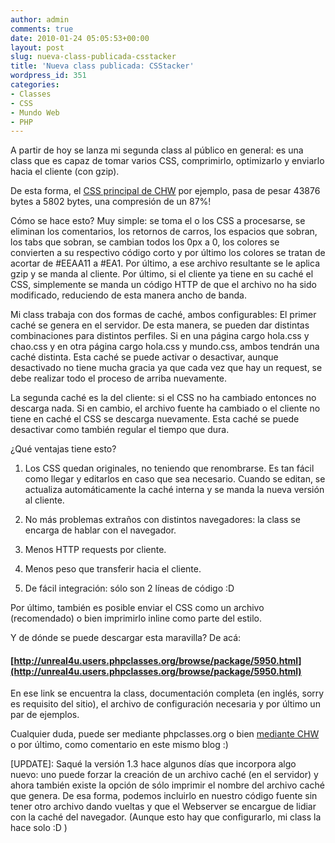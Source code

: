 ```yaml
---
author: admin
comments: true
date: 2010-01-24 05:05:53+00:00
layout: post
slug: nueva-class-publicada-csstacker
title: 'Nueva class publicada: CSStacker'
wordpress_id: 351
categories:
- Classes
- CSS
- Mundo Web
- PHP
---
```


A partir de hoy se lanza mi segunda class al público en general: es una class que es capaz de tomar varios CSS, comprimirlo, optimizarlo y enviarlo hacia el cliente (con gzip). 

De esta forma, el [CSS principal de CHW](http://www.chw.net/wp-content/themes/chw-5.0/s/base.css) por ejemplo, pasa de pesar 43876 bytes a 5802 bytes, una compresión de un 87%! 

Cómo se hace esto? Muy simple: se toma el o los CSS a procesarse, se eliminan los comentarios, los retornos de carros, los espacios que sobran, los tabs que sobran, se cambian todos los 0px a 0, los colores se convierten a su respectivo código corto y por último los colores se tratan de acortar de #EEAA11 a #EA1. 
Por último, a ese archivo resultante se le aplica gzip y se manda al cliente. Por último, si el cliente ya tiene en su caché el CSS, simplemente se manda un código HTTP de que el archivo no ha sido modificado, reduciendo de esta manera ancho de banda.
<!-- more -->
Mi class trabaja con dos formas de caché, ambos configurables: 
El primer caché se genera en el servidor. De esta manera, se pueden dar distintas combinaciones para distintos perfiles. 
Si en una página cargo hola.css y chao.css y en otra página cargo hola.css y mundo.css, ambos tendrán una caché distinta. 
Esta caché se puede activar o desactivar, aunque desactivado no tiene mucha gracia ya que cada vez que hay un request, se debe realizar todo el proceso de arriba nuevamente. 

La segunda caché es la del cliente: si el CSS no ha cambiado entonces no descarga nada. Si en cambio, el archivo fuente ha cambiado o el cliente no tiene en caché el CSS se descarga nuevamente. 
Esta caché se puede desactivar como también regular el tiempo que dura. 

¿Qué ventajas tiene esto? 



	
  1. Los CSS quedan originales, no teniendo que renombrarse. Es tan fácil como llegar y editarlos en caso que sea necesario. Cuando se editan, se actualiza automáticamente la caché interna y se manda la nueva versión al cliente. 

	
  2. No más problemas extraños con distintos navegadores: la class se encarga de hablar con el navegador. 

	
  3. Menos HTTP requests por cliente. 

	
  4. Menos peso que transferir hacia el cliente. 

	
  5. De fácil integración: sólo son 2 líneas de código :D 



Por último, también es posible enviar el CSS como un archivo (recomendado) o bien imprimirlo inline como parte del estilo. 

Y de dónde se puede descargar esta maravilla? De acá: 


#### [http://unreal4u.users.phpclasses.org/browse/package/5950.html](http://unreal4u.users.phpclasses.org/browse/package/5950.html)



En ese link se encuentra la class, documentación completa (en inglés, sorry es requisito del sitio), el archivo de configuración necesaria y por último un par de ejemplos. 

Cualquier duda, puede ser mediante phpclasses.org o bien [mediante CHW](http://www.chw.net/foro/webmasters-f91/300941-nueva-class-publicada-csstacker.html) o por último, como comentario en este mismo blog :)

[UPDATE]: Saqué la versión 1.3 hace algunos días que incorpora algo nuevo: uno puede forzar la creación de un archivo caché (en el servidor) y ahora también existe la opción de sólo imprimir el nombre del archivo caché que genera. De esa forma, podemos incluirlo en nuestro código fuente sin tener otro archivo dando vueltas y que el Webserver se encargue de lidiar con la caché del navegador. (Aunque esto hay que configurarlo, mi class la hace solo :D )
